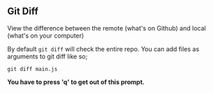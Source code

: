 ## Git Diff
View the difference between the remote (what's on Github)
and local (what's on your computer)

By default `git diff` will check the entire repo.
You can add files as arguments to git diff like so;

`git diff main.js`

**You have to press 'q' to get out of this prompt.**

